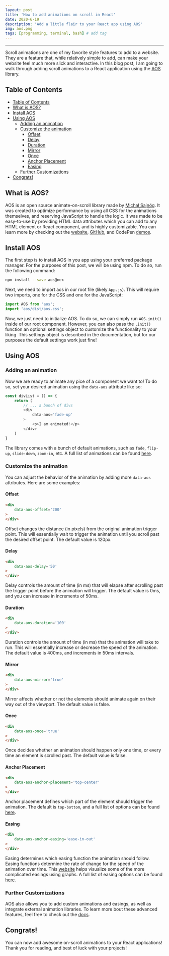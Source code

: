 ```yaml
---
layout: post
title: 'How to add animations on scroll in React'
date: 2020-6-19
description: 'Add a little flair to your React app using AOS'
img: aos.png
tags: [programming, terminal, bash] # add tag
---
```


---

Scroll animations are one of my favorite style features to add to a website. They are a feature that, while relatively simple to add, can make your website feel much more slick and interactive. In this blog post, I am going to walk through adding scroll animations to a React application using the [AOS](https://github.com/michalsnik/aos) library.

## Table of Contents
- [Table of Contents](#table-of-contents)
- [What is AOS?](#what-is-aos)
- [Install AOS](#install-aos)
- [Using AOS](#using-aos)
  - [Adding an animation](#adding-an-animation)
  - [Customize the animation](#customize-the-animation)
    - [Offset](#offset)
    - [Delay](#delay)
    - [Duration](#duration)
    - [Mirror](#mirror)
    - [Once](#once)
    - [Anchor Placement](#anchor-placement)
    - [Easing](#easing)
  - [Further Customizations](#further-customizations)
- [Congrats!](#congrats)


## What is AOS?

AOS is an open source animate-on-scroll library made by [Michał Sajnóg](https://michalsnik.github.io/aos/). It was created to optimize performance by using all CSS for the animations themselves, and reserving JavaScript to handle the logic. It was made to be easy-to-use by providing HTML data attributes which you can add to any HTML element or React component, and is highly customizable. You can learn more by checking out the [website](https://michalsnik.github.io/aos/), [GitHub](https://github.com/michalsnik/aos), and CodePen [demos](https://codepen.io/michalsnik/pen/WxNdvq).

## Install AOS

The first step is to install AOS in you app using your preferred package manager. For the purposes of this post, we will be using npm. To do so, run the following command:

```bash
npm install --save aos@nex
```

Next, we need to import aos in our root file (likely `App.js`). This will require two imports, one for the CSS and one for the JavaScript:

```js
import AOS from 'aos';
import 'aos/dist/aos.css';
```

Now, we just need to initialize AOS. To do so, we can simply run `AOS.init()` inside of our root component. However, you can also pass the `.init()` function an optional settings object to customize the functionality to your liking. This settings object is described in the documentation, but for our purposes the default settings work just fine!

## Using AOS

### Adding an animation

Now we are ready to animate any pice of a component we want to! To do so, set your desired animation using the `data-aos` attribute like so:

```js
const divList = () => {
    return (
        // ... a bunch of divs
        <div
            data-aos='fade-up'
        >
            <p>I am animated!</p>
        </div>
    )
}
```

The library comes with a bunch of default animations, such as `fade`, `flip-up`, `slide-down`, `zoom-in`, etc. A full list of animations can be found [here](https://github.com/michalsnik/aos#animations).

### Customize the animation

You can adjust the behavior of the animation by adding more `data-aos` attributes. Here are some examples:

#### Offset

```html
<div
    data-aos-offset='200'
>
</div>
```

Offset changes the distance (in pixels) from the original animation trigger point. This will essentially wait to trigger the animation until you scroll past the desired offset point. The default value is 120px.

#### Delay

```html
<div
    data-aos-delay='50'
>
</div>
```

Delay controls the amount of time (in ms) that will elapse after scrolling past the trigger point before the animation will trigger. The default value is 0ms, and you can increase in increments of 50ms.

#### Duration

```html
<div
    data-aos-duration='100'
>
</div>
```

Duration controls the amount of time (in ms) that the animation will take to run. This will essentially increase or decrease the speed of the animation. The default value is 400ms, and increments in 50ms intervals.

#### Mirror

```html
<div
    data-aos-mirror='true'
>
</div>
```

Mirror affects whether or not the elements should animate again on their way out of the viewport. The default value is false.

#### Once

```html
<div
    data-aos-once='true'
>
</div>
```

Once decides whether an animation should happen only one time, or every time an element is scrolled past. The default value is false.

#### Anchor Placement

```html
<div
    data-aos-anchor-placement='top-center'
>
</div>
```

Anchor placement defines which part of the element should trigger the animation. The default is `top-bottom`, and a full list of options can be found [here](https://github.com/michalsnik/aos#animations).

#### Easing

```html
<div
    data-aos-anchor-easing='ease-in-out'
>
</div>
```

Easing determines which easing function the animation should follow. Easing functions determine the rate of change for the speed of the animation over time. This [website](https://easings.net/) helps visualize some of the more complicated easings using graphs. A full list of easing options can be found [here](https://github.com/michalsnik/aos#animations).

### Further Customizations

AOS also allows you to add custom animations and easings, as well as integrate external animation libraries. To learn more bout these advanced features, feel free to check out the [docs](https://github.com/michalsnik/aos#recipes).

## Congrats!

You can now add awesome on-scroll animations to your React applications! Thank you for reading, and best of luck with your projects!

